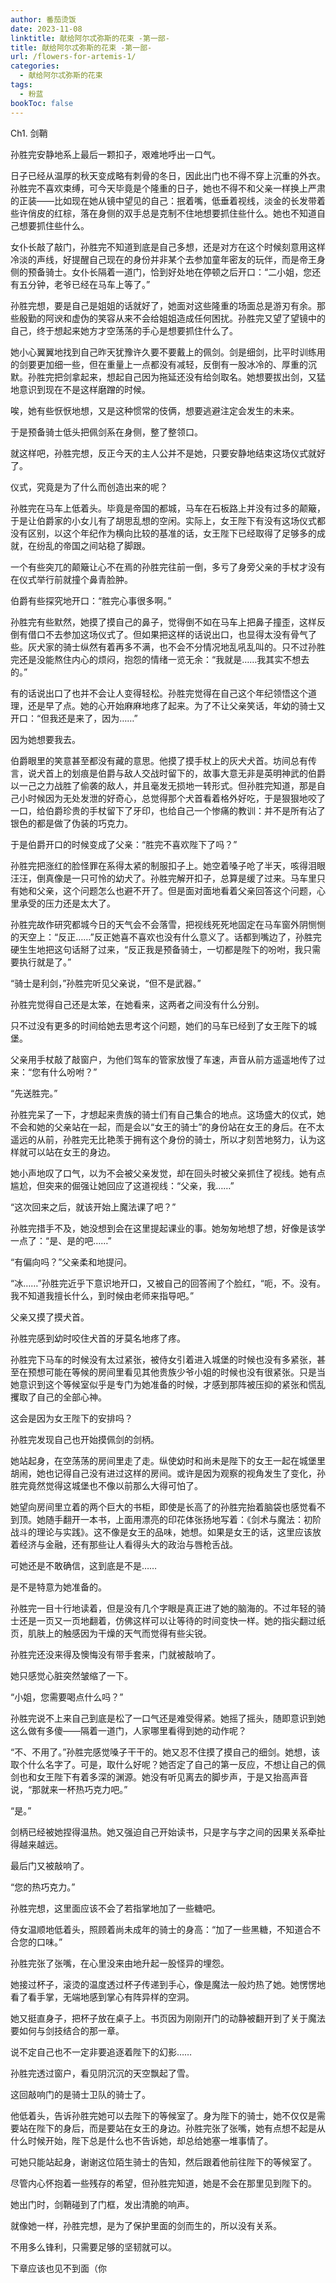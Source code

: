 ```yaml
---
author: 番茄烫饭
date: 2023-11-08
linktitle: 献给阿尔忒弥斯的花束 -第一部-
title: 献给阿尔忒弥斯的花束 -第一部-
url: /flowers-for-artemis-1/
categories:
  - 献给阿尔忒弥斯的花束
tags:
  - 粉蓝
bookToc: false
---
```


Ch1. 剑鞘

<!--more-->


孙胜完安静地系上最后一颗扣子，艰难地呼出一口气。

日子已经从温厚的秋天变成略有刺骨的冬日，因此出门也不得不穿上沉重的外衣。孙胜完不喜欢束缚，可今天毕竟是个隆重的日子，她也不得不和父亲一样换上严肃的正装——比如现在她从镜中望见的自己：抿着嘴，低垂着视线，淡金的长发带着些许俏皮的红棕，落在身侧的双手总是克制不住地想要抓住些什么。她也不知道自己想要抓住些什么。

女仆长敲了敲门，孙胜完不知道到底是自己多想，还是对方在这个时候刻意用这样冷淡的声线，好提醒自己现在的身份并非某个去参加童年密友的玩伴，而是帝王身侧的预备骑士。女仆长隔着一道门，恰到好处地在停顿之后开口：“二小姐，您还有五分钟，老爷已经在马车上等了。”

孙胜完想，要是自己是姐姐的话就好了，她面对这些隆重的场面总是游刃有余。那些殷勤的阿谀和虚伪的笑容从来不会给姐姐造成任何困扰。孙胜完又望了望镜中的自己，终于想起来她方才空荡荡的手心是想要抓住什么了。

她小心翼翼地找到自己昨天犹豫许久要不要戴上的佩剑。剑是细剑，比平时训练用的剑要更加细一些，但在重量上一点都没有减轻，反倒有一股冰冷的、厚重的沉默。孙胜完把剑拿起来，想起自己因为拖延还没有给剑取名。她想要拔出剑，又猛地意识到现在不是这样磨蹭的时候。

唉，她有些恹恹地想，又是这种惯常的伎俩，想要逃避注定会发生的未来。

于是预备骑士低头把佩剑系在身侧，整了整领口。

就这样吧，孙胜完想，反正今天的主人公并不是她，只要安静地结束这场仪式就好了。
 


仪式，究竟是为了什么而创造出来的呢？

孙胜完在马车上低着头。毕竟是帝国的都城，马车在石板路上并没有过多的颠簸，于是让伯爵家的小女儿有了胡思乱想的空闲。实际上，女王陛下有没有这场仪式都没有区别，以这个年纪作为横向比较的基准的话，女王陛下已经取得了足够多的成就，在纷乱的帝国之间站稳了脚跟。

一个有些突兀的颠簸让心不在焉的孙胜完往前一倒，多亏了身旁父亲的手杖才没有在仪式举行前就撞个鼻青脸肿。

伯爵有些探究地开口：“胜完心事很多啊。”

孙胜完有些默然，她摸了摸自己的鼻子，觉得倒不如在马车上把鼻子撞歪，这样反倒有借口不去参加这场仪式了。但如果把这样的话说出口，也显得太没有骨气了些。灰犬家的骑士纵然有着再多不满，也不会不分情况地乱吼乱叫的。只不过孙胜完还是没能熬住内心的烦闷，抱怨的情绪一览无余：“我就是……我其实不想去的。”

有的话说出口了也并不会让人变得轻松。孙胜完觉得在自己这个年纪领悟这个道理，还是早了点。她的心开始麻麻地疼了起来。为了不让父亲笑话，年幼的骑士又开口：“但我还是来了，因为……”

因为她想要我去。

伯爵眼里的笑意甚至都没有藏的意思。他摸了摸手杖上的灰犬犬首。坊间总有传言，说犬首上的划痕是伯爵与敌人交战时留下的，故事大意无非是英明神武的伯爵以一己之力战胜了偷袭的敌人，并且毫发无损地一转形式。但孙胜完知道，那是自己小时候因为无处发泄的好奇心，总觉得那个犬首看着格外好吃，于是狠狠地咬了一口，给伯爵珍贵的手杖留下了牙印，也给自己一个惨痛的教训：并不是所有沾了银色的都是做了伪装的巧克力。

于是伯爵开口的时候变成了父亲：“胜完不喜欢陛下了吗？”

孙胜完把涨红的脸怪罪在系得太紧的制服扣子上。她空着嗓子呛了半天，咳得泪眼汪汪，倒真像是一只可怜的幼犬了。孙胜完解开扣子，总算是缓了过来。马车里只有她和父亲，这个问题怎么也避不开了。但是面对面地看着父亲回答这个问题，心里承受的压力还是太大了。

孙胜完故作研究都城今日的天气会不会落雪，把视线死死地固定在马车窗外阴恻恻的天空上：“反正……”反正她喜不喜欢也没有什么意义了。话都到嘴边了，孙胜完硬生生地把这句话掰了过来，“反正我是预备骑士，一切都是陛下的吩咐，我只需要执行就是了。”

“骑士是利剑，”孙胜完听见父亲说，“但不是武器。”

孙胜完觉得自己还是太笨，在她看来，这两者之间没有什么分别。

只不过没有更多的时间给她去思考这个问题，她们的马车已经到了女王陛下的城堡。

父亲用手杖敲了敲窗户，为他们驾车的管家放慢了车速，声音从前方遥遥地传了过来：“您有什么吩咐？”

“先送胜完。”

孙胜完呆了一下，才想起来贵族的骑士们有自己集合的地点。这场盛大的仪式，她不会和她的父亲站在一起，而是会以“女王的骑士”的身份站在女王的身后。在不太遥远的从前，孙胜完无比艳羡于拥有这个身份的骑士，所以才刻苦地努力，认为这样就可以站在女王的身边。

她小声地叹了口气，以为不会被父亲发觉，却在回头时被父亲抓住了视线。她有点尴尬，但突来的倔强让她回应了这道视线：“父亲，我……”

“这次回来之后，就该开始上魔法课了吧？”

孙胜完措手不及，她没想到会在这里提起课业的事。她匆匆地想了想，好像是该学一点了：“是、是的吧……”

“有偏向吗？”父亲柔和地提问。

“冰……”孙胜完近乎下意识地开口，又被自己的回答闹了个脸红，“呃，不。没有。我不知道我擅长什么，到时候由老师来指导吧。”

父亲又摸了摸犬首。

孙胜完感到幼时咬住犬首的牙莫名地疼了疼。
 


孙胜完下马车的时候没有太过紧张，被侍女引着进入城堡的时候也没有多紧张，甚至在预想可能在等候的房间里看见其他贵族少爷小姐的时候也没有很紧张。只是当她意识到这个等候室似乎是专门为她准备的时候，才感到那阵被压抑的紧张和慌乱攫取了自己的全部心神。

这会是因为女王陛下的安排吗？

孙胜完发现自己也开始摸佩剑的剑柄。

她站起身，在空荡荡的房间里走了走。纵使幼时和尚未是陛下的女王一起在城堡里胡闹，她也记得自己没有进过这样的房间。或许是因为观察的视角发生了变化，孙胜完竟然觉得这城堡也不像以前那么大得可怕了。

她望向房间里立着的两个巨大的书柜，即使是长高了的孙胜完抬着脑袋也感觉看不到顶。她随手翻开一本书，上面用漂亮的印花体张扬地写着：《剑术与魔法：初阶战斗的理论与实践》。这不像是女王的品味，她想。如果是女王的话，这里应该放着经济与金融，还有那些让人看得头大的政治与唇枪舌战。

可她还是不敢确信，这到底是不是……

是不是特意为她准备的。

孙胜完一目十行地读着，但是没有几个字眼是真正进了她的脑海的。不过年轻的骑士还是一页又一页地翻着，仿佛这样可以让等待的时间变快一样。她的指尖翻过纸页，肌肤上的触感因为干燥的天气而觉得有些尖锐。

孙胜完还没来得及懊悔没有带手套来，门就被敲响了。

她只感觉心脏突然皱缩了一下。

“小姐，您需要喝点什么吗？”

孙胜完说不上来自己到底是松了一口气还是难受得紧。她摇了摇头，随即意识到她这么做有多傻——隔着一道门，人家哪里看得到她的动作呢？

“不、不用了。”孙胜完感觉嗓子干干的。她又忍不住摸了摸自己的细剑。她想，该取个什么名字了。可是，取什么好呢？她否定了自己的第一反应，不想让自己的佩剑也和女王陛下有着多深的渊源。她没有听见离去的脚步声，于是又抬高声音说，“那就来一杯热巧克力吧。”

“是。”

剑柄已经被她捏得温热。她又强迫自己开始读书，只是字与字之间的因果关系牵扯得越来越远。

最后门又被敲响了。

“您的热巧克力。”

孙胜完想，这里面应该不会了若指掌地加了一些糖吧。

侍女温顺地低着头，照顾着尚未成年的骑士的身高：“加了一些黑糖，不知道合不合您的口味。”

孙胜完张了张嘴，在心里没来由地升起一股怪异的埋怨。

她接过杯子，滚烫的温度透过杯子传递到手心，像是魔法一般灼热了她。她愣愣地看了看手掌，无端地感到掌心有阵异样的空洞。

她又挺直身子，把杯子放在桌子上。书页因为刚刚开门的动静被翻开到了关于魔法要如何与剑技结合的那一章。

说不定自己也不一定非要追逐着陛下的幻影……

孙胜完透过窗户，看见阴沉沉的天空飘起了雪。

这回敲响门的是骑士卫队的骑士了。

他低着头，告诉孙胜完她可以去陛下的等候室了。身为陛下的骑士，她不仅仅是需要站在陛下的身后，而是要站在女王的身边。孙胜完张了张嘴，她有点想不起是从什么时候开始，陛下总是什么也不告诉她，却总给她塞一堆事情了。

可她只能站起身，谢谢这位陌生骑士的告知，然后跟着他前往陛下的等候室了。

尽管内心怀抱着一些残存的希望，但孙胜完知道，她是不会在那里见到陛下的。

她出门时，剑鞘碰到了门框，发出清脆的响声。
 


就像她一样，孙胜完想，是为了保护里面的剑而生的，所以没有关系。

不用多么锋利，只需要足够的坚韧就可以。



下章应该也见不到面（你 
